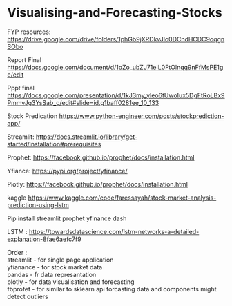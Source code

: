 # Visualising-and-Forecasting-Stocks

FYP resources:
https://drive.google.com/drive/folders/1phGb9jXRDkvJlo0DCndHCDC9oqgnSObo<br>

Report Final
https://docs.google.com/document/d/1oZo_ubZJ71eIL0FtOlnqq9nFfMsPE1ge/edit

Pppt final
https://docs.google.com/presentation/d/1kJ3my_yleo6tUwoIux5DgFtRoLBx9PmmvJg3YsSab_c/edit#slide=id.g1baff0281ee_10_133

Stock Predication
https://www.python-engineer.com/posts/stockprediction-app/

Streamlit:
https://docs.streamlit.io/library/get-started/installation#prerequisites

Prophet:
https://facebook.github.io/prophet/docs/installation.html

Yfiance:
https://pypi.org/project/yfinance/

Plotly:
https://facebook.github.io/prophet/docs/installation.html

kaggle
https://www.kaggle.com/code/faressayah/stock-market-analysis-prediction-using-lstm

Pip install streamlit prophet yfinance dash

LSTM :
https://towardsdatascience.com/lstm-networks-a-detailed-explanation-8fae6aefc7f9

Order :<br />
streamlit - for single page application<br />
yfianance - for stock market data<br />
pandas - fr data represantation<br />
plotly - for data visualisation and forecasting<br />
fbprofet - for similar to sklearn api forcasting data and components might detect outliers
